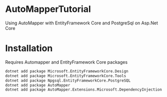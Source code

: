﻿# AutoMapperTutorial
Using AutoMapper with EntityFramework Core and PostgreSql on Asp.Net Core

# Installation

Requires Automapper and EntityFramework Core packages

```sh
dotnet add package Microsoft.EntityFrameworkCore.Design
dotnet add package Microsoft.EntityFrameworkCore.Tools
dotnet add package Npgsql.EntityFrameworkCore.PostgreSQL
dotnet add package AutoMapper
dotnet add package AutoMapper.Extensions.Microsoft.DependencyInjection
```
